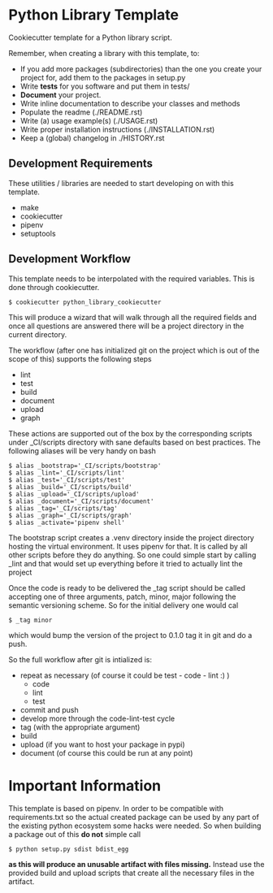 Python Library Template
=======================

Cookiecutter template for a Python library script. 


Remember, when creating a library with this template, to:

 * If you add more packages (subdirectories) than the one you create your project for, add them to the packages in setup.py
 * Write **tests** for you software and put them in tests/
 * **Document** your project.
  * Write inline documentation to describe your classes and methods
  * Populate the readme (./README.rst)
  * Write (a) usage example(s) (./USAGE.rst)
  * Write proper installation instructions (./INSTALLATION.rst)
  * Keep a (global) changelog in ./HISTORY.rst


Development Requirements
------------------------

These utilities / libraries are needed to start developing on with this template.

 * make
 * cookiecutter
 * pipenv
 * setuptools


Development Workflow
--------------------

This template needs to be interpolated with the required variables. This is done through cookiecutter.

    $ cookiecutter python_library_cookiecutter
    
This will produce a wizard that will walk through all the required fields and once all questions are answered there will be a project directory in the current directory.

The workflow (after one has initialized git on the project which is out of the scope of this) supports the following steps

 * lint
 * test
 * build
 * document
 * upload
 * graph
 
These actions are supported out of the box by the corresponding scripts under _CI/scripts directory with sane defaults based on best practices.
The following aliases will be very handy on bash

    $ alias _bootstrap='_CI/scripts/bootstrap'
    $ alias _lint='_CI/scripts/lint'
    $ alias _test='_CI/scripts/test'
    $ alias _build='_CI/scripts/build'
    $ alias _upload='_CI/scripts/upload'
    $ alias _document='_CI/scripts/document'
    $ alias _tag='_CI/scripts/tag'
    $ alias _graph='_CI/scripts/graph'
    $ alias _activate='pipenv shell'
    
The bootstrap script creates a .venv directory inside the project directory hosting the virtual environment. It uses pipenv for that.
It is called by all other scripts before they do anything. So one could simple start by calling _lint and that would set up everything before it tried to actually lint the project

Once the code is ready to be delivered the _tag script should be called accepting one of three arguments, patch, minor, major following the semantic versioning scheme.
So for the initial delivery one would cal

    $ _tag minor
    
which would bump the version of the project to 0.1.0 tag it in git and do a push.


So the full workflow after git is intialized is:

 * repeat as necessary (of course it could be test - code - lint :) )
   * code
   * lint 
   * test
 * commit and push
 * develop more through the code-lint-test cycle
 * tag (with the appropriate argument)
 * build
 * upload (if you want to host your package in pypi)
 * document (of course this could be run at any point)
 

Important Information
=====================

This template is based on pipenv. In order to be compatible with requirements.txt so the actual created package can be used by any part of the existing python ecosystem some hacks were needed.
So when building a package out of this **do not** simple call

    $ python setup.py sdist bdist_egg
    
**as this will produce an unusable artifact with files missing.** 
Instead use the provided build and upload scripts that create all the necessary files in the artifact.